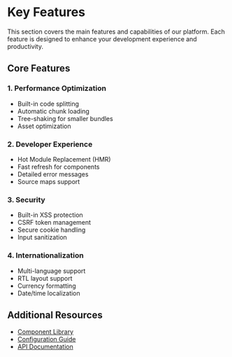 # Key Features

This section covers the main features and capabilities of our platform. Each feature is designed to enhance your development experience and productivity.

## Core Features

### 1. Performance Optimization
- Built-in code splitting
- Automatic chunk loading
- Tree-shaking for smaller bundles
- Asset optimization

### 2. Developer Experience
- Hot Module Replacement (HMR)
- Fast refresh for components
- Detailed error messages
- Source maps support

### 3. Security
- Built-in XSS protection
- CSRF token management
- Secure cookie handling
- Input sanitization

### 4. Internationalization
- Multi-language support
- RTL layout support
- Currency formatting
- Date/time localization

## Additional Resources
- [Component Library](/guide/components)
- [Configuration Guide](/guide/configuration)
- [API Documentation](/api/)
